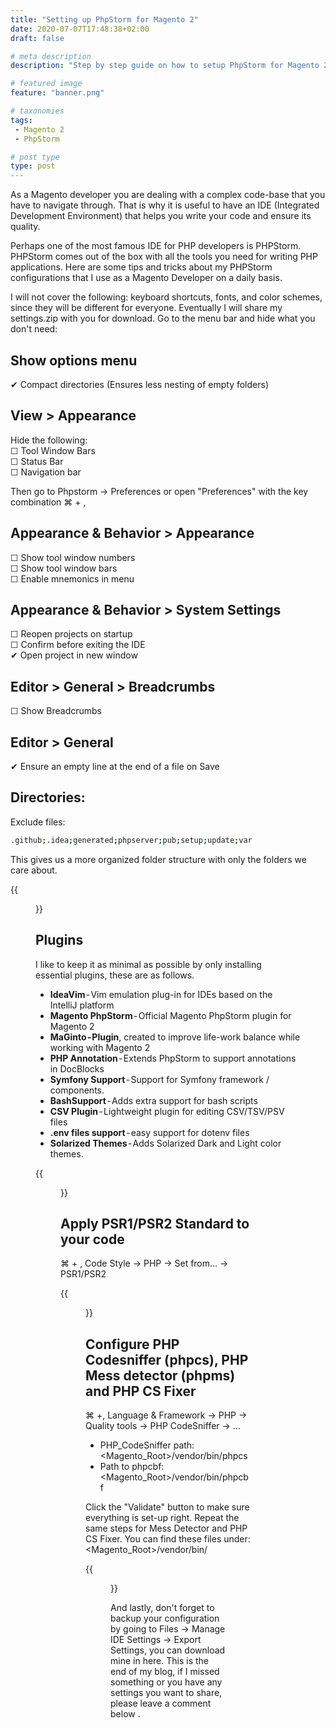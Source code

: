 ```yaml
---
title: "Setting up PhpStorm for Magento 2"
date: 2020-07-07T17:48:38+02:00
draft: false

# meta description
description: "Step by step guide on how to setup PhpStorm for Magento 2 development, and how to configure Code Sniffer, Mess detector and much more."

# featured image
feature: "banner.png"

# taxonomies
tags:
 - Magento 2
 - PhpStorm

# post type
type: post
---
```

As a Magento developer you are dealing with a complex code-base that you have to navigate through. That is why it is useful to have an IDE (Integrated Development Environment) that helps you write your code and ensure its quality.

Perhaps one of the most famous IDE for PHP developers is PHPStorm. PHPStorm comes out of the box with all the tools you need for writing PHP applications. Here are some tips and tricks about my PHPStorm configurations that I use as a Magento Developer on a daily basis.

I will not cover the following: keyboard shortcuts, fonts, and color schemes, since they will be different for everyone. Eventually I will share my settings.zip with you for download.
Go to the menu bar and hide what you don't need:

## Show options menu
✔ Compact directories (Ensures less nesting of empty folders)

## View > Appearance
Hide the following:\
☐ Tool Window Bars\
☐ Status Bar\
☐ Navigation bar

Then go to Phpstorm -> Preferences or open "Preferences" with the key combination ⌘ + ,
## Appearance & Behavior > Appearance
☐ Show tool window numbers\
☐ Show tool window bars\
☐ Enable mnemonics in menu

## Appearance & Behavior > System Settings
☐ Reopen projects on startup\
☐ Confirm before exiting the IDE\
✔ Open project in new window

## Editor > General > Breadcrumbs
☐ Show Breadcrumbs

## Editor > General
✔ Ensure an empty line at the end of a file on Save

## Directories:
Exclude files:
```bash
.github;.idea;generated;phpserver;pub;setup;update;var
```
This gives us a more organized folder structure with only the folders we care about.

{{<figure src="phpstorm-exclude-dir.png" alt="PHPStorm exclude dir" >}}

## Plugins
I like to keep it as minimal as possible by only installing essential plugins, these are as follows.
 - __IdeaVim__ - Vim emulation plug-in for IDEs based on the IntelliJ platform
 - __Magento PhpStorm__ - Official Magento PhpStorm plugin for Magento 2
 - __MaGinto - Plugin__, created to improve life-work balance while working with Magento 2
 - __PHP Annotation__ - Extends PhpStorm to support annotations in DocBlocks
 - __Symfony Support__ - Support for Symfony framework / components.
 - __BashSupport__ - Adds extra support for bash scripts
 - __CSV Plugin__ - Lightweight plugin for editing CSV/TSV/PSV files
 - __.​env files support__ - easy support for dotenv files
 - __Solarized Themes__ - Adds Solarized Dark and Light color themes.

{{<figure src="phpstorm-plugins.png" alt="PHPStorm Plugins" >}}

## Apply PSR1/PSR2 Standard to your code
⌘ + , Code Style -> PHP -> Set from… -> PSR1/PSR2

{{<figure src="phpstorm-codestyle.png" alt="PHPStorm Codestyle" >}}

## Configure PHP Codesniffer (phpcs), PHP Mess detector (phpms) and PHP CS Fixer
⌘ +, Language & Framework -> PHP -> Quality tools -> PHP CodeSniffer -> …
 - PHP_CodeSniffer path: <Magento_Root>/vendor/bin/phpcs
 - Path to phpcbf: <Magento_Root>/vendor/bin/phpcbf

Click the "Validate" button to make sure everything is set-up right.
Repeat the same steps for Mess Detector and PHP CS Fixer. You can find these files under: <Magento_Root>/vendor/bin/

{{<figure src="phpstorm-codesniffer.png" alt="PHPStorm CodeSniffer" >}}

And lastly, don't forget to backup your configuration by going to Files -> Manage IDE Settings -> Export Settings, you can download mine in here.
This is the end of my blog, if I missed something or you have any settings you want to share, please leave a comment below .